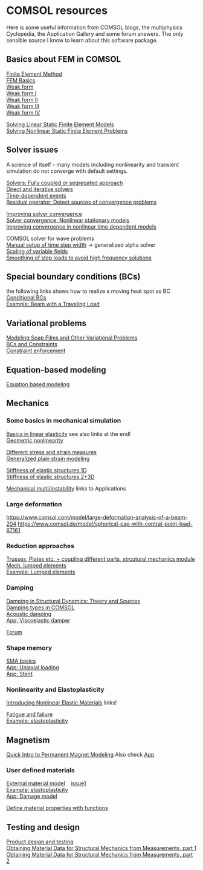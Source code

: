 # COMSOL resources
Here is some useful information from COMSOL blogs, the multiphysics Cyclopedia, the Application Gallery and some forum answers. The only sensible source I know to learn about this software package.

## Basics about FEM in COMSOL
[Finite Element Method](https://www.comsol.com/multiphysics/finite-element-method) <br/>
[FEM Basics](https://www.comsol.com/blogs/solving-linear-static-finite-element-models) <br/>
[Weak form](https://www.comsol.de/blogs/strength-weak-form/) <br/>
[Weak form I](https://www.comsol.de/blogs/brief-introduction-weak-form/) <br/>
[Weak form II](https://www.comsol.de/blogs/implementing-the-weak-form-in-comsol-multiphysics/) <br/>
[Weak form III](https://www.comsol.de/blogs/discretizing-the-weak-form-equations/) <br/>
[Weak form IV](https://www.comsol.de/blogs/how-to-implement-the-weak-form-for-time-dependent-equations-2/) <br/>

[Solving Linear Static Finite Element Models](https://www.comsol.com/blogs/solving-linear-static-finite-element-models) <br/>
[Solving Nonlinear Static Finite Element Problems](https://www.comsol.com/blogs/solving-nonlinear-static-finite-element-problems) <br/>

## Solver issues
A science of itself - many models including nonlinearity and transient simulation do not converge with default settings.

[Solvers: Fully coupled or segregated approach](https://www.comsol.com/blogs/solving-multiphysics-problems) <br/>
[Direct and iterative solvers](https://www.comsol.com/blogs/solutions-linear-systems-equations-direct-iterative-solvers/) <br/>
[Time-dependent events](https://www.comsol.com/blogs/modeling-a-periodic-heat-load) <br/>
[Residual operator: Detect sources of convergence problems](https://www.comsol.com/blogs/plotting-the-algebraic-residual-to-study-model-convergence) <br/>

[Improving solver convergence](https://www.comsol.com/blogs/improving-convergence-multiphysics-problems) <br/>
[Solver convergence: Nonlinear stationary models](https://www.comsol.de/support/knowledgebase/103) <br/>
[Improving convergence in nonlinear time dependent models](https://www.comsol.de/support/knowledgebase/1127) <br/>

COMSOL solver for wave problems <br/>
[Manual setup of time step width](https://www.comsol.de/support/knowledgebase/1118) -> generalized alpha solver <br/>
[Scaling of variable fields](https://www.comsol.com/support/knowledgebase/1240) <br/>
[Smoothing of step loads to avoid high frequency solutions](https://www.comsol.com/support/knowledgebase/1244) <br/>

## Special boundary conditions (BCs)
the following links shows how to realize a moving heat spot as BC <br/>
[Conditional BCs](https://www.comsol.com/blogs/how-to-make-boundary-conditions-conditional-in-your-simulation) <br/>
[Example: Beam with a Traveling Load](https://www.comsol.com/model/beam-with-a-traveling-load-20401) <br/>

## Variational problems
[Modeling Soap Films and Other Variational Problems](https://www.comsol.com/blogs/introduction-to-modeling-soap-films-and-other-variational-problems) <br/>
[BCs and Constraints](https://www.comsol.com/blogs/specifying-boundary-conditions-and-constraints-in-variational-problems) <br/>
[Constraint enforcement](https://www.comsol.de/blogs/methods-for-dealing-with-numerical-issues-in-constraint-enforcement) <br/>

## Equation-based modeling
[Equation based modeling](https://www.comsol.de/blogs/3-examples-of-equation-based-modeling-in-comsol-multiphysics) <br/>





## Mechanics

### Some basics in mechanical simulation
[Basics in linear elasticity](https://www.comsol.com/blogs/modeling-linear-elastic-materials-how-difficult-can-it-be) see also links at the end! <br/>
[Geometric nonlinearity](https://www.comsol.com/blogs/what-is-geometric-nonlinearity) <br/>


[Different stress and strain measures](https://www.comsol.com/blogs/why-all-these-stresses-and-strains) <br/>
[Generalized plain strain modeling](https://www.comsol.de/blogs/how-to-model-generalized-plane-strain-with-comsol-multiphysics/) <br/>

[Stiffness of elastic structures 1D](http://www.comsol.com/blogs/computing-stiffness-linear-elastic-structures-part-1) <br/>
[Stiffness of elastic structures 2+3D](https://www.comsol.com/blogs/computing-stiffness-linear-elastic-structures-part-2) <br/>

[Mechanical multi/instability](https://www.comsol.de/blogs/can-a-stiffness-be-negative/) links to Applications <br/>


### Large deformation
https://www.comsol.com/model/large-deformation-analysis-of-a-beam-204
https://www.comsol.de/model/spherical-cap-with-central-point-load-67161

### Reduction approaches
[Trusses, Plates etc. + coupling different parts, strcutural mechanics module](http://www.comsol.com/blogs/coupling-structural-mechanics-interfaces) <br/>
[Mech. lumped elements](https://www.comsol.de/blogs/how-to-use-lumped-elements-to-model-a-mechanical-system) <br/>
[Example: Lumped elements](https://www.comsol.de/blogs/examining-vibration-in-a-lumped-model-of-the-human-body) <br/>

<!--Initial strain and thermal stress
[1](http://www.comsol.com/blogs/structural-mechanics-tutorials-adding-initial-strain-and-thermal-stress) <br/> -->

### Damping
[Damping in Structural Dynamics: Theory and Sources](https://www.comsol.de/blogs/damping-in-structural-dynamics-theory-and-sources) <br/>
[Damping types in COMSOL](https://www.comsol.de/blogs/how-to-model-different-types-of-damping-in-comsol-multiphysics) <br/>
[Acoustic damping](https://www.comsol.com/blogs/modeling-acoustic-damping-processes) <br/>
[App: Viscoelastic damper](https://www.comsol.com/model/viscoelastic-structural-damper-4485) <br/>

[Forum](https://www.comsol.com/forum/thread/326/damping-problem-in-the-undamped-vibration-analysis-of-a-cantilevered-beam-in-com?last=2010-01-25T12:41:40Z)

### Shape memory
[SMA basics](https://www.comsol.de/blogs/the-elephants-of-materials-science-smas-never-forget-their-shape/) <br/>
[App: Uniaxial loading](https://www.comsol.de/model/uniaxial-loading-of-shape-memory-alloy-54871) <br/>
[App: Stent](https://www.comsol.de/model/shape-memory-alloy-self-expanding-stent-65851) <br/>

### Nonlinearity and Elastoplasticity
[Introducing Nonlinear Elastic Materials](https://www.comsol.com/blogs/introducing-nonlinear-elastic-materials) links! <br/>

[Fatigue and failure](https://www.comsol.com/blogs/modeling-fatigue-failure-in-elastoplastic-materials) <br/>
[Example: elastoplasticity](https://www.comsol.com/blogs/how-to-implement-elastoplasticity-in-a-model-using-external-materials) <br/>



## Magnetism

[Quick Intro to Permanent Magnet Modeling](https://www.comsol.com/blogs/quick-intro-permanent-magnet-modeling/)  Also check [App](https://www.comsol.com/model/permanent-magnet-78)




### User defined materials
[External material model](https://www.comsol.com/blogs/accessing-external-material-models-for-structural-mechanics/) &nbsp;&nbsp; [issue1](https://www.comsol.de/support/knowledgebase/1281) <br/>
[Example: elastoplasticity](https://www.comsol.com/blogs/how-to-implement-elastoplasticity-in-a-model-using-external-materials/) <br/>
[App: Damage model](https://www.comsol.com/model/external-material-examples-structural-mechanics-32331) <br/>

[Define material properties with functions](https://www.comsol.com/video/use-functions-define-material-property) <br/>



## Testing and design
[Product design and testing](https://www.comsol.de/blogs/veryst-combines-material-testing-and-simulation-for-reliable-results) <br/>
[Obtaining Material Data for Structural Mechanics from Measurements, part 1](https://www.comsol.com/blogs/obtaining-material-data-for-structural-mechanics-from-measurements) <br/>
[Obtaining Material Data for Structural Mechanics from Measurements, part 2](https://www.comsol.com/blogs/part-2-obtaining-material-data-for-structural-mechanics-from-measurements) <br/>
